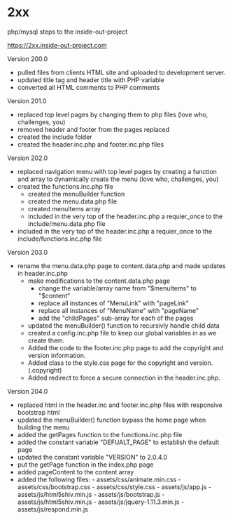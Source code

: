 # 2xx
php/mysql steps to the inside-out-project

https://2xx.inside-out-project.com


Version 200.0
  - pulled files from clients HTML site and uploaded to development server.
  - updated title tag and header title with PHP variable
  - converted all HTML comments to PHP comments

Version 201.0
  - replaced top level pages by changing them to php files (love who, challenges, you)
  - removed header and footer from the pages replaced
  - created the include folder
  - created the header.inc.php and footer.inc.php files

Version 202.0
  - replaced navigation menu with top level pages by creating a function and array to dynamically create the menu (love who, challenges, you)
  - created the functions.inc.php file
      - created the menuBuilder function
     - created the menu.data.php file
      - created menuItems array
     - included in the very top of the header.inc.php a requier_once to the include/menu.data.php file
  - included in the very top of the header.inc.php a requier_once to the include/functions.inc.php file

Version 203.0
  - rename the menu.data.php page to content.data.php and made updates in header.inc.php
      - make modifications to the content.data.php page
        - change the variable/array name from "$menuItems" to "$content"
        - replace all instances of "MenuLink" with "pageLink"
        - replace all instances of "MenuName" with "pageName"
        - add the "childPages" sub-array for each of the pages
      - updated the menuBuilder() function to recursivly handle child data
      - created a config.inc.php file to keep our global variables in as we create them.
      - Added the code to the footer.inc.php page to add the copyright and version information.
      - Added class to the style.css page for the copyright and version. (.copyright)
      - Added redirect to force a secure connection in the header.inc.php.     

  Version 204.0
  - replaced html in the header.inc and footer.inc.php files with responsive bootstrap html
  - updated the menuBuilder() function bypass the home page when building the menu
  - added the getPages function to the functions.inc.php file
  - added the constant variable "DEFUALT_PAGE" to establish the default page
  - updated the constant variable "VERSION" to 2.0.4.0
  - put the getPage function in the index.php page
  - added pageContent to the content array
  - added the following files:
          - assets/css/animate.min.css
          - assets/css/bootstrap.css
          - assets/css/style.css
          - assets/js/app.js
          - assets/js/html5shiv.min.js
          - assets/js/bootstrap.js
          - assets/js/html5shiv.min.js
          - assets/js/jquery-1.11.3.min.js
          - assets/js/respond.min.js
